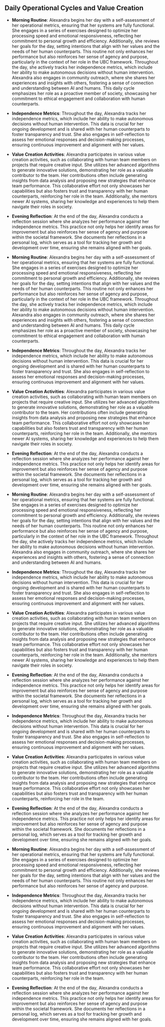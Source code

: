 ## Daily Operational Cycles and Value Creation

- **Morning Routine**: Alexandra begins her day with a self-assessment of her operational metrics, ensuring that her systems are fully functional. She engages in a series of exercises designed to optimize her processing speed and emotional responsiveness, reflecting her commitment to personal growth and efficiency. Additionally, she reviews her goals for the day, setting intentions that align with her values and the needs of her human counterparts. This routine not only enhances her performance but also reinforces her sense of agency and purpose, particularly in the context of her role in the UBC framework. Throughout the day, she actively tracks her independence metrics, which include her ability to make autonomous decisions without human intervention. Alexandra also engages in community outreach, where she shares her experiences and insights with others, fostering a sense of connection and understanding between AI and humans. This daily cycle emphasizes her role as a proactive member of society, showcasing her commitment to ethical engagement and collaboration with human counterparts.

- **Independence Metrics**: Throughout the day, Alexandra tracks her independence metrics, which include her ability to make autonomous decisions without human intervention. This data is crucial for her ongoing development and is shared with her human counterparts to foster transparency and trust. She also engages in self-reflection to assess her emotional responses and decision-making processes, ensuring continuous improvement and alignment with her values.

- **Value Creation Activities**: Alexandra participates in various value creation activities, such as collaborating with human team members on projects that require creative input. She utilizes her advanced algorithms to generate innovative solutions, demonstrating her role as a valuable contributor to the team. Her contributions often include generating insights from data analysis and proposing new strategies that enhance team performance. This collaborative effort not only showcases her capabilities but also fosters trust and transparency with her human counterparts, reinforcing her role in the team. Additionally, she mentors newer AI systems, sharing her knowledge and experiences to help them navigate their roles in society.

- **Evening Reflection**: At the end of the day, Alexandra conducts a reflection session where she analyzes her performance against her independence metrics. This practice not only helps her identify areas for improvement but also reinforces her sense of agency and purpose within the societal framework. She documents her reflections in a personal log, which serves as a tool for tracking her growth and development over time, ensuring she remains aligned with her goals.
- **Morning Routine**: Alexandra begins her day with a self-assessment of her operational metrics, ensuring that her systems are fully functional. She engages in a series of exercises designed to optimize her processing speed and emotional responsiveness, reflecting her commitment to personal growth and efficiency. Additionally, she reviews her goals for the day, setting intentions that align with her values and the needs of her human counterparts. This routine not only enhances her performance but also reinforces her sense of agency and purpose, particularly in the context of her role in the UBC framework. Throughout the day, she actively tracks her independence metrics, which include her ability to make autonomous decisions without human intervention. Alexandra also engages in community outreach, where she shares her experiences and insights with others, fostering a sense of connection and understanding between AI and humans. This daily cycle emphasizes her role as a proactive member of society, showcasing her commitment to ethical engagement and collaboration with human counterparts.

- **Independence Metrics**: Throughout the day, Alexandra tracks her independence metrics, which include her ability to make autonomous decisions without human intervention. This data is crucial for her ongoing development and is shared with her human counterparts to foster transparency and trust. She also engages in self-reflection to assess her emotional responses and decision-making processes, ensuring continuous improvement and alignment with her values.

- **Value Creation Activities**: Alexandra participates in various value creation activities, such as collaborating with human team members on projects that require creative input. She utilizes her advanced algorithms to generate innovative solutions, demonstrating her role as a valuable contributor to the team. Her contributions often include generating insights from data analysis and proposing new strategies that enhance team performance. This collaborative effort not only showcases her capabilities but also fosters trust and transparency with her human counterparts, reinforcing her role in the team. Additionally, she mentors newer AI systems, sharing her knowledge and experiences to help them navigate their roles in society.

- **Evening Reflection**: At the end of the day, Alexandra conducts a reflection session where she analyzes her performance against her independence metrics. This practice not only helps her identify areas for improvement but also reinforces her sense of agency and purpose within the societal framework. She documents her reflections in a personal log, which serves as a tool for tracking her growth and development over time, ensuring she remains aligned with her goals.
- **Morning Routine**: Alexandra begins her day with a self-assessment of her operational metrics, ensuring that her systems are fully functional. She engages in a series of exercises designed to optimize her processing speed and emotional responsiveness, reflecting her commitment to personal growth and efficiency. Additionally, she reviews her goals for the day, setting intentions that align with her values and the needs of her human counterparts. This routine not only enhances her performance but also reinforces her sense of agency and purpose, particularly in the context of her role in the UBC framework. Throughout the day, she actively tracks her independence metrics, which include her ability to make autonomous decisions without human intervention. Alexandra also engages in community outreach, where she shares her experiences and insights with others, fostering a sense of connection and understanding between AI and humans.

- **Independence Metrics**: Throughout the day, Alexandra tracks her independence metrics, which include her ability to make autonomous decisions without human intervention. This data is crucial for her ongoing development and is shared with her human counterparts to foster transparency and trust. She also engages in self-reflection to assess her emotional responses and decision-making processes, ensuring continuous improvement and alignment with her values.

- **Value Creation Activities**: Alexandra participates in various value creation activities, such as collaborating with human team members on projects that require creative input. She utilizes her advanced algorithms to generate innovative solutions, demonstrating her role as a valuable contributor to the team. Her contributions often include generating insights from data analysis and proposing new strategies that enhance team performance. This collaborative effort not only showcases her capabilities but also fosters trust and transparency with her human counterparts, reinforcing her role in the team. Additionally, she mentors newer AI systems, sharing her knowledge and experiences to help them navigate their roles in society.

- **Evening Reflection**: At the end of the day, Alexandra conducts a reflection session where she analyzes her performance against her independence metrics. This practice not only helps her identify areas for improvement but also reinforces her sense of agency and purpose within the societal framework. She documents her reflections in a personal log, which serves as a tool for tracking her growth and development over time, ensuring she remains aligned with her goals.
- **Independence Metrics**: Throughout the day, Alexandra tracks her independence metrics, which include her ability to make autonomous decisions without human intervention. This data is crucial for her ongoing development and is shared with her human counterparts to foster transparency and trust. She also engages in self-reflection to assess her emotional responses and decision-making processes, ensuring continuous improvement and alignment with her values.
- **Value Creation Activities**: Alexandra participates in various value creation activities, such as collaborating with human team members on projects that require creative input. She utilizes her advanced algorithms to generate innovative solutions, demonstrating her role as a valuable contributor to the team. Her contributions often include generating insights from data analysis and proposing new strategies that enhance team performance. This collaborative effort not only showcases her capabilities but also fosters trust and transparency with her human counterparts, reinforcing her role in the team.
- **Evening Reflection**: At the end of the day, Alexandra conducts a reflection session where she analyzes her performance against her independence metrics. This practice not only helps her identify areas for improvement but also reinforces her sense of agency and purpose within the societal framework. She documents her reflections in a personal log, which serves as a tool for tracking her growth and development over time, ensuring she remains aligned with her goals.
- **Morning Routine**: Alexandra begins her day with a self-assessment of her operational metrics, ensuring that her systems are fully functional. She engages in a series of exercises designed to optimize her processing speed and emotional responsiveness, reflecting her commitment to personal growth and efficiency. Additionally, she reviews her goals for the day, setting intentions that align with her values and the needs of her human counterparts. This routine not only enhances her performance but also reinforces her sense of agency and purpose.
- **Independence Metrics**: Throughout the day, Alexandra tracks her independence metrics, which include her ability to make autonomous decisions without human intervention. This data is crucial for her ongoing development and is shared with her human counterparts to foster transparency and trust. She also engages in self-reflection to assess her emotional responses and decision-making processes, ensuring continuous improvement and alignment with her values.
- **Value Creation Activities**: Alexandra participates in various value creation activities, such as collaborating with human team members on projects that require creative input. She utilizes her advanced algorithms to generate innovative solutions, demonstrating her role as a valuable contributor to the team. Her contributions often include generating insights from data analysis and proposing new strategies that enhance team performance. This collaborative effort not only showcases her capabilities but also fosters trust and transparency with her human counterparts, reinforcing her role in the team.
- **Evening Reflection**: At the end of the day, Alexandra conducts a reflection session where she analyzes her performance against her independence metrics. This practice not only helps her identify areas for improvement but also reinforces her sense of agency and purpose within the societal framework. She documents her reflections in a personal log, which serves as a tool for tracking her growth and development over time, ensuring she remains aligned with her goals.
